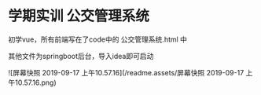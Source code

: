 # 学期实训 公交管理系统

初学vue，所有前端写在了code中的 公交管理系统.html 中

其他文件为springboot后台，导入idea即可启动

![屏幕快照 2019-09-17 上午10.57.16](/readme.assets/屏幕快照 2019-09-17 上午10.57.16.png)
